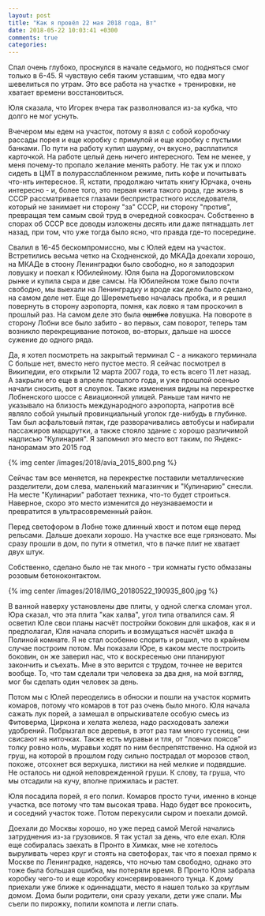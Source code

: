 ```yaml
---
layout: post
title: "Как я провёл 22 мая 2018 года, Вт"
date: 2018-05-22 10:03:41 +0300
comments: true
categories: 
---
```

Спал очень глубоко, проснулся в начале седьмого, но подняться смог только в 6-45. Я чувствую себя таким уставшим, что едва могу шевелиться по утрам. Это все работа на участке + тренировки, не хватает времени восстановиться.

Юля сказала, что Игорек вчера так разволновался из-за кубка, что долго не мог уснуть.

Вчечером мы едем на участок, потому я взял с собой коробочку рассады порея и еще коробку с примулой и еще коробку с пустыми банками. По пути на работу купил шаурму, оч вкусно, расплатился карточкой. На работе целый день ничего интересного. Тем не менее, у меня почему-то пропало желание менять работу. Не так уж и плохо сидеть в ЦМТ в полурасслабленном режиме, пить кофе и почитывать что-нть интересное. Я, кстати, продолжаю читать книгу Юрчака, очень интересно - и, более того, это первая книга такого рода, где жизнь в СССР рассматривается глазами беспристрастного исследователя, который не занимает ни сторону "за" СССР, ни сторону "против", превращая тем самым свой труд в очередной совкосрач. Собственно в спорах об СССР все доводы изложены десять или даже пятнадцать лет назад, при том, что уже тогда было ясно, что правда где-то посередине.

Свалил в 16-45 бескомпромиссно, мы с Юлей едем на участок. Встретились весьма четко на Сходненской, до МКАДа доехали хорошо, на МКАДе в стоону Ленинградки было свободно, но я заподозрил ловушку и поехал к Юбилейному. Юля была на Дорогомиловском рынке и купила сыра и две самсы. На Юбилейном тоже было почти свободно, мы выехали на Ленинградку и вроде как дело было сделано, на самом деле нет. Еще до Шереметьево началась пробка, и я решил повернуть в сторону аэропорта, помня, как ловко я там проскочил в прошлый раз. На самом деле это была ~~ошибка~~ ловушка. На повороте в сторону Лобни все было забито - во первых, сам поворот, теперь там возникло перекрещивание потоков, во-вторых, дальше на шоссе сужение до одного ряда.

Да, я хотел посмотреть на закрытый терминал С - а никакого терминала С больше нет, вместо него пустое место. Я сейчас посмотрел в Википедии, его открыли 12 марта 2007 года, то есть всего 11 лет назад. А закрыли его еще в апреле прошлого года, и уже прошлой осенью начали сносить, вот я слоупок. Также изменения видны на перекрестке Лобненского шоссе с Авиационной улицей. Раньше там ничто не указывало на близость международного аэропорта, напротив всё являло собой унылый провинциальный уголок где-нибудь в глубинке. Там был асфальтовый пятак, где разворачивались автобусы и набирали пассажиров марщрутки, а также стояло здание с хорошо различимой надписью "Кулинария". Я запомнил это место вот таким, по Яндекс-панорамам это 2015 год

{% img center /images/2018/avia_2015_800.png %}

Сейчас там все меняется, на перекрестке поставили металлические разделители, дом слева, маленький магазинчик и "Кулинарию" снесли. На месте "Кулинарии" работает техника, что-то будет строиться. Наверное, скоро это место изменится до неузнаваемости и превратится в ультрасовременный район.

Перед светофором в Лобне тоже длинный хвост и потом еще перед рельсами. Дальше доехали хорошо. На участке все еще грязновато. Мы сразу прошли в дом, по пути я отметил, что в пачке плит не хватает двух штук.

Собственно, сделано было не так много - три комнаты густо обмазаны розовым бетоноконтактом.

{% img center /images/2018/IMG_20180522_190935_800.jpg %}

В ванной наверху установлены две плиты, у одной слегка сломан угол. Юра сказал, что эта плита "как халва", угол типа отвалился сам. Я осветил Юле свои планы насчёт постройки боковин для шкафов, как я и предполагал, Юля начала спорить и возмущаться насчёт шкафа в Полиной комнате. Я не стал особенно спорить и решил, что в крайнем случае построим потом. Мы показали Юре, в каком месте построить боковин, он же заверил нас, что к воскресенью они планируют закончить и съехать. Мне в это верится с трудом, точнее не верится вообще. То, что там сделали три человека за два дня, на мой взгляд, мог бы сделать один человек за день.

Потом мы с Юлей переоделись в обноски и пошли на участок кормить комаров, потому что комаров в тот раз очень было много. Юля начала сажать лук порей, а замешал в опрыскивателе особую смесь из Фитоверма, Циркона и хелата железа, надо расходовать залежи удобрений. Побрызгал все деревья, в этот раз там много гусениц, они свисают на ниточках. Также есть муравьи и тля, от "ловчих поясов" толку ровно ноль, муравьи ходят по ним беспрепятственно. На одной из груш, на которой в прошлом году сильно пострадал от морозов ствол, похоже, отсохнет вся верхушка, листики на ней мелкие и подвядшие. Не осталось ни одной неповрежденной груши. К слову, та груша, что мы отсадили на кучу, вполне прижилась и растет.

Юля посадила порей, я его полил. Комаров просто тучи, именно в конце участка, все потому что там высокая трава. Надо будет все прокосить, и соседний участок тоже. Потом перекусили сыром и поехали домой. 

Доехали до Москвы хорошо, но уже перед самой Мегой начались затруднения из-за грузовиков. Я так устал за день, что еле ехал. Юля еще собиралась заехать в Пронто в Химках, мне не хотелось выруливать через круг и стоять на светофорах, так что я поехал прямо к Москве по Ленинградке, надеясь, что ночью там свободно, однако это тоже была большая ошибка, мы потеряли время. В Пронто Юля забрала коробку чего-то и еще коробку консервированного тунца. К дому приехали уже ближе к одиннадцати, место я нашел только за круглым домом. Дома были родители, они сразу уехали, дети уже спали. Мы съели по пирожку, попили компота и легли спать.